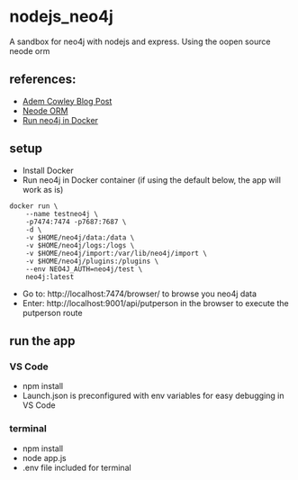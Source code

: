 # nodejs_neo4j
A sandbox for neo4j with nodejs and express.  Using the oopen source neode orm

## references:
- [Adem Cowley Blog Post](https://medium.com/neo4j/interacting-with-neo4j-in-nodejs-using-the-neode-object-mapper-3d99cb324546)
- [Neode ORM](https://github.com/adam-cowley/neode)
- [Run neo4j in Docker](https://neo4j.com/developer/docker-run-neo4j/)

## setup
- Install Docker
- Run neo4j in Docker container (if using the default below, the app will work as is)
```
docker run \
    --name testneo4j \
    -p7474:7474 -p7687:7687 \
    -d \
    -v $HOME/neo4j/data:/data \
    -v $HOME/neo4j/logs:/logs \
    -v $HOME/neo4j/import:/var/lib/neo4j/import \
    -v $HOME/neo4j/plugins:/plugins \
    --env NEO4J_AUTH=neo4j/test \
    neo4j:latest

```
- Go to: http://localhost:7474/browser/  to browse you neo4j data
- Enter: http://localhost:9001/api/putperson in the browser to execute the putperson route

## run the app
### VS Code
- npm install
- Launch.json is preconfigured with env variables for easy debugging in VS Code

### terminal
- npm install
- node app.js
- .env file included for terminal
